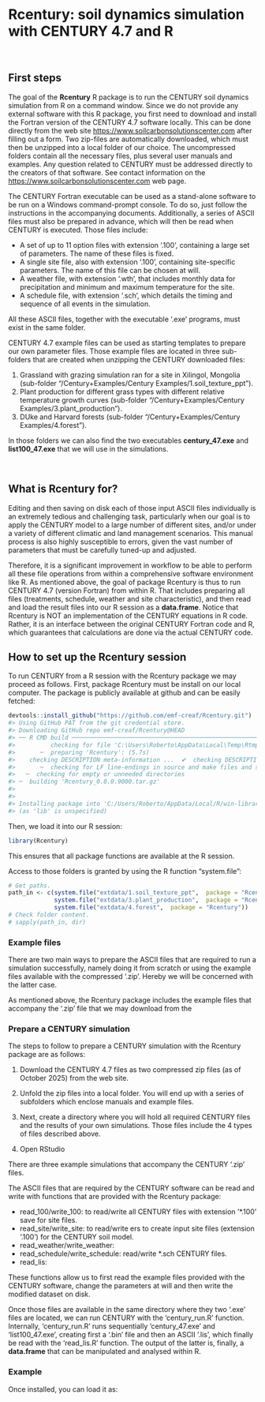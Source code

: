 
<!-- README.md is generated from README.Rmd. Please edit that file -->

# Rcentury: soil dynamics simulation with CENTURY 4.7 and R

<!-- badges: start -->

<!-- badges: end -->

<br>

## First steps

The goal of the **Rcentury** R package is to run the CENTURY soil
dynamics simulation from R on a command window. Since we do not provide
any external software with this R package, you first need to download
and install the Fortran version of the CENTURY 4.7 software locally.
This can be done directly from the web site
<https://www.soilcarbonsolutionscenter.com> after filling out a form.
Two zip-files are automatically downloaded, which must then be unzipped
into a local folder of our choice. The uncompressed folders contain all
the necessary files, plus several user manuals and examples. Any
question related to CENTURY must be addressed directly to the creators
of that software. See contact information on the
<https://www.soilcarbonsolutionscenter.com> web page.

The CENTURY Fortran executable can be used as a stand-alone software to
be run on a Windows command-prompt console. To do so, just follow the
instructions in the accompanying documents. Additionally, a series of
ASCII files must also be prepared in advance, which will then be read
when CENTURY is executed. Those files include:

- A set of up to 11 option files with extension ‘.100’, containing a
  large set of parameters. The name of these files is fixed.
- A single site file, also with extension ‘.100’, containing
  site-specific parameters. The name of this file can be chosen at will.
- A weather file, with extension ‘.wth’, that includes monthly data for
  precipitation and minimum and maximum temperature for the site.
- A schedule file, with extension ‘.sch’, which details the timing and
  sequence of all events in the simulation.

All these ASCII files, together with the executable ‘.exe’ programs,
must exist in the same folder.

CENTURY 4.7 example files can be used as starting templates to prepare
our own parameter files. Those example files are located in three
sub-folders that are created when unzipping the CENTURY downloaded
files:

1.  Grassland with grazing simulation ran for a site in Xilingol,
    Mongolia (sub-folder “/Century+Examples/Century
    Examples/1.soil_texture_ppt”).
2.  Plant production for different grass types with different relative
    temperature growth curves (sub-folder “/Century+Examples/Century
    Examples/3.plant_production”).
3.  DUke and Harvard forests (sub-folder “/Century+Examples/Century
    Examples/4.forest”).

In those folders we can also find the two executables **century_47.exe**
and **list100_47.exe** that we will use in the simulations.

<br>

## What is Rcentury for?

Editing and then saving on disk each of those input ASCII files
individually is an extremely tedious and challenging task, particularly
when our goal is to apply the CENTURY model to a large number of
different sites, and/or under a variety of different climatic and land
management scenarios. This manual process is also highly susceptible to
errors, given the vast number of parameters that must be carefully
tuned-up and adjusted.

Therefore, it is a significant improvement in workflow to be able to
perform all these file operations from within a comprehensive software
environment like R. As mentioned above, the goal of package Rcentury is
thus to run CENTURY 4.7 (version Fortran) from within R. That includes
preparing all files (treatments, schedule, weather and site
characteristic), and then read and load the result files into our R
session as a **data.frame**. Notice that Rcentury is NOT an
implementation of the CENTURY equations in R code. Rather, it is an
interface between the original CENTURY Fortran code and R, which
guarantees that calculations are done via the actual CENTURY code.

## How to set up the Rcentury session

To run CENTURY from a R session with the Rcentury package we may proceed
as follows. First, package Rcentury must be install on our local
computer. The package is publicly available at github and can be easily
fetched:

``` r
devtools::install_github("https://github.com/emf-creaf/Rcentury.git")
#> Using GitHub PAT from the git credential store.
#> Downloading GitHub repo emf-creaf/Rcentury@HEAD
#> ── R CMD build ─────────────────────────────────────────────────────────────────
#>          checking for file 'C:\Users\Roberto\AppData\Local\Temp\Rtmpuy8arK\remotes44a43da03685\emf-creaf-Rcentury-425a058/DESCRIPTION' ...  ✔  checking for file 'C:\Users\Roberto\AppData\Local\Temp\Rtmpuy8arK\remotes44a43da03685\emf-creaf-Rcentury-425a058/DESCRIPTION'
#>       ─  preparing 'Rcentury': (5.7s)
#>    checking DESCRIPTION meta-information ...  ✔  checking DESCRIPTION meta-information
#>       ─  checking for LF line-endings in source and make files and shell scripts
#>   ─  checking for empty or unneeded directories
#> ─  building 'Rcentury_0.0.0.9000.tar.gz'
#>      
#> 
#> Installing package into 'C:/Users/Roberto/AppData/Local/R/win-library/4.4'
#> (as 'lib' is unspecified)
```

Then, we load it into our R session:

``` r
library(Rcentury)
```

This ensures that all package functions are available at the R session.

Access to those folders is granted by using the R function
“system.file”:

``` r
# Get paths.
path_in <- c(system.file("extdata/1.soil_texture_ppt",  package = "Rcentury"),
             system.file("extdata/3.plant_production",  package = "Rcentury"),
             system.file("extdata/4.forest",  package = "Rcentury"))
# Check folder content.
# sapply(path_in, dir)
```

### Example files

There are two main ways to prepare the ASCII files that are required to
run a simulation successfully, namely doing it from scratch or using the
example files available with the compressed ‘.zip’. Hereby we will be
concerned with the latter case.

As mentioned above, the Rcentury package includes the example files that
accompany the ‘.zip’ file that we may download from the

### Prepare a CENTURY simulation

The steps to follow to prepare a CENTURY simulation with the Rcentury
package are as follows:

1.  Download the CENTURY 4.7 files as two compressed zip files (as of
    October 2025) from the web site.

2.  Unfold the zip files into a local folder. You will end up with a
    series of subfolders which enclose manuals and example files.

3.  Next, create a directory where you will hold all required CENTURY
    files and the results of your own simulations. Those files include
    the 4 types of files described above.

4.  Open RStudio

There are three example simulations that accompany the CENTURY ‘.zip’
files.

The ASCII files that are required by the CENTURY software can be read
and write with functions that are provided with the Rcentury package:

- read_100/write_100: to read/write all CENTURY files with extension
  ’\*.100’ save for site files.
- read_site/write_site: to read/write ers to create input site files
  (extension ‘.100’) for the CENTURY soil model.
- read_weather/write_weather:
- read_schedule/write_schedule: read/write \*.sch CENTURY files.
- read_lis:

These functions allow us to first read the example files provided with
the CENTURY software, change the parameters at will and then write the
modified dataset on disk.

Once those files are available in the same directory where they two
‘.exe’ files are located, we can run CENTURY with the ‘century_run.R’
function. Internally, ‘century_run.R’ runs sequentially ‘century_47.exe’
and ‘list100_47.exe’, creating first a ‘.bin’ file and then an ASCII
‘.lis’, which finally be read with the ‘read_lis.R’ function. The output
of the latter is, finally, a **data.frame** that can be manipulated and
analysed within R.

### Example

Once installed, you can load it as:

